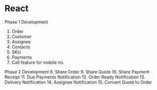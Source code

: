 # React
Phase 1 Development
1. Order
2. Customer
3. Assignee
4. Contacts
5. SKU
6. Payments
7. Call feature for mobile no.

Phase 2 Development
8. Share Order
9. Share Quote
10. Share Payment Receipt
11. Due Payments Notification
12. Order Ready Notification
13. Delivery Notification
14. Assignee Notification
15. Convert Quote to Order
